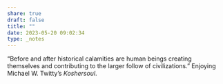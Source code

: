 ```yaml
---
share: true
draft: false
title: ""
date: 2023-05-20 09:02:34
type: _notes
---
```


“Before and after historical calamities are human beings creating themselves and contributing to the larger follow of civilizations.” Enjoying Michael W. Twitty’s _Koshersoul_.
